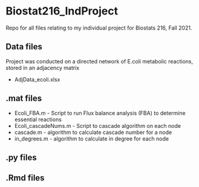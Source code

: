 # Biostat216_IndProject
Repo for all files relating to my individual project for Biostats 216, Fall 2021.

## Data files
Project was conducted on a directed network of E.coli metabolic reactions, stored in an adjacency matrix
   - AdjData_ecoli.xlsx

## .mat files
  - Ecoli_FBA.m - Script to run Flux balance analysis (FBA) to determine essential reactions
  - Ecoli_cascadeNums.m - Script to cascade algorithm on each node
  - cascade.m - algorithm to calculate cascade number for a node
  - in_degrees.m - algorithm to calculate in degree for each node

## .py files

## .Rmd files
